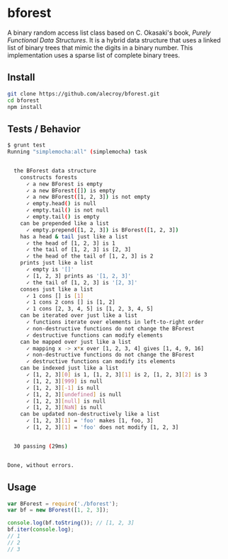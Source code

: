 # bforest
A binary random access list class based on C. Okasaki's book, *Purely Functional Data Structures*.  It is a hybrid data structure that uses a linked list of binary trees that mimic the digits in a binary number.  This implementation uses a sparse list of complete binary trees.

## Install

~~~bash
git clone https://github.com/alecroy/bforest.git
cd bforest
npm install
~~~

## Tests / Behavior

~~~bash
$ grunt test
Running "simplemocha:all" (simplemocha) task


  the BForest data structure
    constructs forests
      ✓ a new BForest is empty
      ✓ a new BForest([]) is empty
      ✓ a new BForest([1, 2, 3]) is not empty
      ✓ empty.head() is null
      ✓ empty.tail() is not null
      ✓ empty.tail() is empty
    can be prepended like a list
      ✓ empty.prepend([1, 2, 3]) is BForest([1, 2, 3])
    has a head & tail just like a list
      ✓ the head of [1, 2, 3] is 1
      ✓ the tail of [1, 2, 3] is [2, 3]
      ✓ the head of the tail of [1, 2, 3] is 2
    prints just like a list
      ✓ empty is '[]'
      ✓ [1, 2, 3] prints as '[1, 2, 3]'
      ✓ the tail of [1, 2, 3] is '[2, 3]'
    conses just like a list
      ✓ 1 cons [] is [1]
      ✓ 1 cons 2 cons [] is [1, 2]
      ✓ 1 cons [2, 3, 4, 5] is [1, 2, 3, 4, 5]
    can be iterated over just like a list
      ✓ functions iterate over elements in left-to-right order
      ✓ non-destructive functions do not change the BForest
      ✓ destructive functions can modify elements
    can be mapped over just like a list
      ✓ mapping x -> x*x over [1, 2, 3, 4] gives [1, 4, 9, 16]
      ✓ non-destructive functions do not change the BForest
      ✓ destructive functions can modify its elements
    can be indexed just like a list
      ✓ [1, 2, 3][0] is 1, [1, 2, 3][1] is 2, [1, 2, 3][2] is 3
      ✓ [1, 2, 3][999] is null
      ✓ [1, 2, 3][-1] is null
      ✓ [1, 2, 3][undefined] is null
      ✓ [1, 2, 3][null] is null
      ✓ [1, 2, 3][NaN] is null
    can be updated non-destructively like a list
      ✓ [1, 2, 3][1] = 'foo' makes [1, foo, 3]
      ✓ [1, 2, 3][1] = 'foo' does not modify [1, 2, 3]


  30 passing (29ms)


Done, without errors.
~~~

## Usage

~~~javascript
var BForest = require('./bforest');
var bf = new BForest([1, 2, 3]);

console.log(bf.toString()); // [1, 2, 3]
bf.iter(console.log);
// 1
// 2
// 3
~~~
